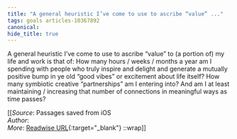 ```yaml
---
title: "A general heuristic I’ve come to use to ascribe “value” ..."
tags: goals articles-10367892
canonical: 
hide_title: true
---
```


A general heuristic I’ve come to use to ascribe “value” to (a portion of) my life and work is that of: How many hours / weeks / months a year am I spending with people who truly inspire and delight and generate a mutually positive bump in ye old “good vibes” or excitement about life itself? How many symbiotic creative “partnerships” am I entering into? And am I at least maintaining / increasing that number of connections in meaningful ways as time passes?


[[_Source_: Passages saved from iOS<br>
_Author_: <br>
_More_: [Readwise URL](https://readwise.io/open/225828328){:target="_blank"}
::wrap]]
